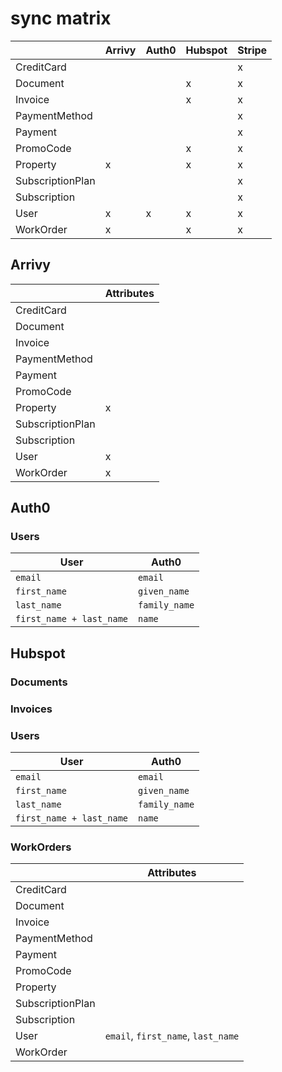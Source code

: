 # sync matrix

|                  | Arrivy | Auth0 | Hubspot | Stripe |
| ---------------- | ------ | ----- | ------- | ------ |
| CreditCard       |        |       |         |    x   |
| Document         |        |       |    x    |    x   |
| Invoice          |        |       |    x    |    x   |
| PaymentMethod    |        |       |         |    x   |
| Payment          |        |       |         |    x   |
| PromoCode        |        |       |    x    |    x   |
| Property         |   x    |       |    x    |    x   |
| SubscriptionPlan |        |       |         |    x   |
| Subscription     |        |       |         |    x   |
| User             |   x    |   x   |    x    |    x   |
| WorkOrder        |   x    |       |    x    |    x   |

## Arrivy

|                  | Attributes |
| ---------------- | ---------- |
| CreditCard       |            |
| Document         |            |
| Invoice          |            |
| PaymentMethod    |            |
| Payment          |            |
| PromoCode        |            |
| Property         | x |
| SubscriptionPlan |            |
| Subscription     |            |
| User             | x |
| WorkOrder        | x |

## Auth0

### Users

| User                     | Auth0         |
| ------------------------ | ------------- |
| `email`                  | `email`       |
| `first_name`             | `given_name`  |
| `last_name`              | `family_name` |
| `first_name + last_name` | `name`        |

## Hubspot

### Documents

### Invoices

### Users

| User                     | Auth0         |
| ------------------------ | ------------- |
| `email`                  | `email`       |
| `first_name`             | `given_name`  |
| `last_name`              | `family_name` |
| `first_name + last_name` | `name`        |

### WorkOrders

|                  | Attributes                         |
| ---------------- | ---------------------------------- |
| CreditCard       |                                    |
| Document         |  |
| Invoice          |  |
| PaymentMethod    |                                    |
| Payment          |                                    |
| PromoCode        |                                    |
| Property         |                                    |
| SubscriptionPlan |                                    |
| Subscription     |                                    |
| User             | `email`, `first_name`, `last_name` |
| WorkOrder        |                                    |
